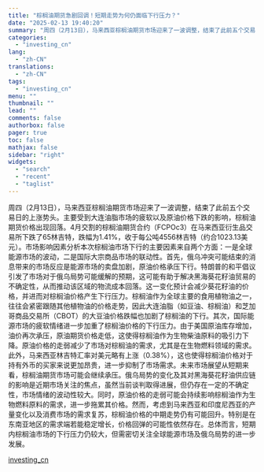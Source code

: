 ```yaml
---
title: "棕榈油期货急剧回调！短期走势为何仍面临下行压力？"
date: "2025-02-13 19:40:20"
summary: "周四（2月13日），马来西亚棕榈油期货市场迎来了一波调整，结束了此前五个交易日的上涨势头。主要受到大..."
categories:
  - "investing_cn"
lang:
  - "zh-CN"
translations:
  - "zh-CN"
tags:
  - "investing_cn"
menu: ""
thumbnail: ""
lead: ""
comments: false
authorbox: false
pager: true
toc: false
mathjax: false
sidebar: "right"
widgets:
  - "search"
  - "recent"
  - "taglist"
---
```


周四（2月13日），马来西亚棕榈油期货市场迎来了一波调整，结束了此前五个交易日的上涨势头。主要受到大连油脂市场的疲软以及原油价格下跌的影响，棕榈油期货价格出现回落。4月交割的棕榈油期货合约（FCPOc3）在马来西亚衍生品交易所下跌了65林吉特，跌幅为1.41%，收于每公吨4556林吉特（约合1023.13美元）。市场影响因素分析本次棕榈油市场下行的主要因素来自两个方面：一是全球能源市场的波动，二是国际大宗商品市场的联动性。首先，俄乌冲突可能结束的消息带来的市场反应是能源市场的卖盘加剧，原油价格承压下行。特朗普的和平倡议引发了市场对于俄乌局势可能缓解的预期，这可能有助于解决黑海葵花籽油贸易的不确定性，从而推动该区域的物流成本回落。这一变化预计会减少葵花籽油的价格，并进而对棕榈油价格产生下行压力。棕榈油作为全球主要的食用植物油之一，往往会紧密跟随其他植物油的价格走势，因此大连油脂（如豆油、棕榈油）和芝加哥商品交易所（CBOT）的大豆油价格跌幅也加剧了棕榈油的下行。其次，国际能源市场的疲软情绪进一步加重了棕榈油价格的下行压力。由于美国原油库存增加，油价再次承压，原油期货价格走低，这使得棕榈油作为生物柴油原料的吸引力下降。原油价格的走弱减少了市场对棕榈油的需求，尤其是在生物燃料领域的需求。此外，马来西亚林吉特汇率对美元略有上涨（0.38%），这也使得棕榈油价格对于持有外币的买家来说更加昂贵，进一步抑制了市场需求。未来市场展望从短期来看，棕榈油期货市场可能会继续承压。俄乌局势的变化及其对黑海葵花籽油供应链的影响是近期市场关注的焦点，虽然当前谈判取得进展，但仍存在一定的不确定性，市场情绪的波动性较大。同时，原油价格的走弱可能会持续影响棕榈油作为生物燃料原料的需求，进一步拖累其价格。然而，考虑到马来西亚和印度尼西亚的产量变化以及消费市场的需求复苏，棕榈油价格的中期走势仍有可能回升。特别是在东南亚地区的需求端若能稳定增长，价格回弹的可能性依然存在。总体而言，短期内棕榈油市场的下行压力仍较大，但需密切关注全球能源市场及俄乌局势的进一步发展。

[investing_cn](https://cn.investing.com/news/commodities-news/article-2670112)
